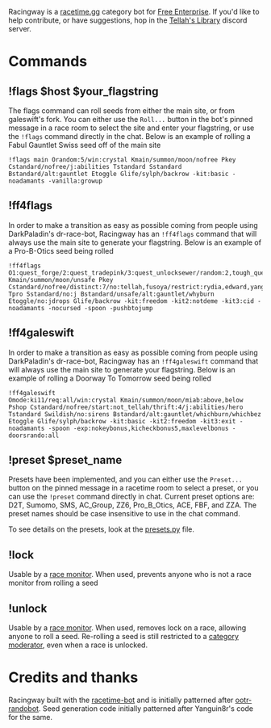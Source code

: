 Racingway is a [racetime.gg](https://racetime.gg) category bot for [Free Enterprise](https://ff4fe.com/make). If you'd like to help contribute, or have suggestions, hop in the [Tellah's Library](https://discord.gg/x95jN69Ggf) discord server.

# Commands
## !flags $host $your_flagstring
The flags command can roll seeds from either the main site, or from galeswift's fork. You can either use the `Roll...` button in the bot's pinned message in a race room to select the site and enter your flagstring, or use the `!flags` command directly in the chat. Below is an example of rolling a Fabul Gauntlet Swiss seed off of the main site

```
!flags main Orandom:5/win:crystal Kmain/summon/moon/nofree Pkey Cstandard/nofree/j:abilities Tstandard Sstandard Bstandard/alt:gauntlet Etoggle Glife/sylph/backrow -kit:basic -noadamants -vanilla:growup
```

## !ff4flags
In order to make a transition as easy as possible coming from people using DarkPaladin's dr-race-bot, Racingway has an `!ff4flags` command that will always use the main site to generate your flagstring. Below is an example of a Pro-B-Otics seed being rolled

```
!ff4flags O1:quest_forge/2:quest_tradepink/3:quest_unlocksewer/random:2,tough_quest/req:4/win:crystal Kmain/summon/moon/unsafe Pkey Cstandard/nofree/distinct:7/no:tellah,fusoya/restrict:rydia,edward,yang,palom,porom/j:abilities/nekkie/nodupes/bye/hero Tpro Sstandard/no:j Bstandard/unsafe/alt:gauntlet/whyburn Etoggle/no:jdrops Glife/backrow -kit:freedom -kit2:notdeme -kit3:cid -noadamants -nocursed -spoon -pushbtojump
```

## !ff4galeswift
In order to make a transition as easy as possible coming from people using DarkPaladin's dr-race-bot, Racingway has an `!ff4galeswift` command that will always use the main site to generate your flagstring. Below is an example of rolling a Doorway To Tomorrow seed being rolled

```
!ff4galeswift 
Omode:ki11/req:all/win:crystal Kmain/summon/moon/miab:above,below Pshop Cstandard/nofree/start:not_tellah/thrift:4/j:abilities/hero Tstandard Swildish/no:sirens Bstandard/alt:gauntlet/whichburn/whichbez Etoggle Glife/sylph/backrow -kit:basic -kit2:freedom -kit3:exit -noadamants -spoon -exp:nokeybonus,kicheckbonus5,maxlevelbonus -doorsrando:all
```

## !preset $preset_name
Presets have been implemented, and you can either use the `Preset...` button on the pinned message in a racetime room to select a preset, or you can use the `!preset` command directly in chat. Current preset options are: D2T, Sumomo, SMS, AC_Group, ZZ6, Pro_B_Otics, ACE, FBF, and ZZA. The preset names should be case insensitive to use in the chat command.

To see details on the presets, look at the [presets.py](./racingway/presets.py) file.

## !lock
Usable by a [race monitor](https://github.com/racetimeGG/racetime-app/wiki/Roles-and-permissions#race-monitor). When used, prevents anyone who is not a race monitor from rolling a seed

## !unlock
Usable by a [race monitor](https://github.com/racetimeGG/racetime-app/wiki/Roles-and-permissions#race-monitor). When used, removes lock on a race, allowing anyone to roll a seed. Re-rolling a seed is still restricted to a [category moderator](https://github.com/racetimeGG/racetime-app/wiki/Roles-and-permissions#category-moderator), even when a race is unlocked.

# Credits and thanks
Racingway built with the [racetime-bot](https://github.com/racetimeGG/racetime-bot) and is initially patterned after [ootr-randobot](https://github.com/OoTRandomizer/rtgg-randobot). Seed generation code initially patterned after Yanguin8r's code for the same.